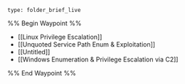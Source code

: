 
```ccard
type: folder_brief_live
```

%% Begin Waypoint %%
- [[Linux Privilege Escalation]]
- [[Unquoted Service Path Enum & Exploitation]]
- [[Untitled]]
- [[Windows Enumeration & Privilege Escalation via C2]]

%% End Waypoint %%
